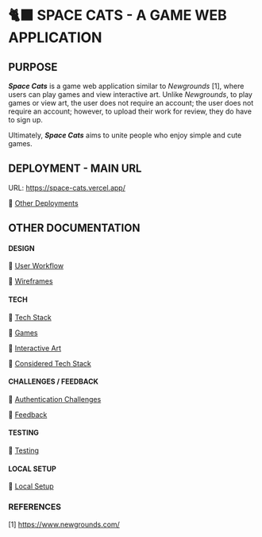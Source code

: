 # 🐈‍⬛ SPACE CATS - A GAME WEB APPLICATION

## PURPOSE

_**Space Cats**_ is a game web application similar to _Newgrounds_ [1], where users can play games and view interactive art. Unlike _Newgrounds_, to play games or view art, the user does not require an account; the user does not require an account; however, to upload their work for review, they do have to sign up.

Ultimately, _**Space Cats**_ aims to unite people who enjoy simple and cute games.

## DEPLOYMENT - MAIN URL

URL: https://space-cats.vercel.app/

🦄 [Other Deployments](docs/setup/deployments.md)

## OTHER DOCUMENTATION

#### DESIGN

🦄 [User Workflow](docs/design/user_flow.md)

🦄 [Wireframes](docs/design/wireframes.md)

#### TECH

🦄 [Tech Stack](docs/tech/stack/tech_stack.md)

🦄 [Games](docs/tech/creative/games.md)

🦄 [Interactive Art](docs/tech/creative/art.md)

🦄 [Considered Tech Stack](docs/tech/stack/considered_tech.md)

#### CHALLENGES / FEEDBACK

🦄 [Authentication Challenges](docs/tech/authentication/authentication.md)

🦄 [Feedback](docs/feedback/feedback.md)

#### TESTING

🦄 [Testing](docs/tech/testing/testing.md)

#### LOCAL SETUP

🦄 [Local Setup](docs/setup/local_setup.md)

### REFERENCES

[1] https://www.newgrounds.com/
